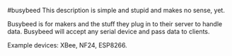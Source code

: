 #busybeed
This description is simple and stupid and makes no sense, yet.

Busybeed is for makers and the stuff they plug in to their server to handle data. Busybeed will accept any serial device and pass data to clients.

Example devices: XBee, NF24, ESP8266.

